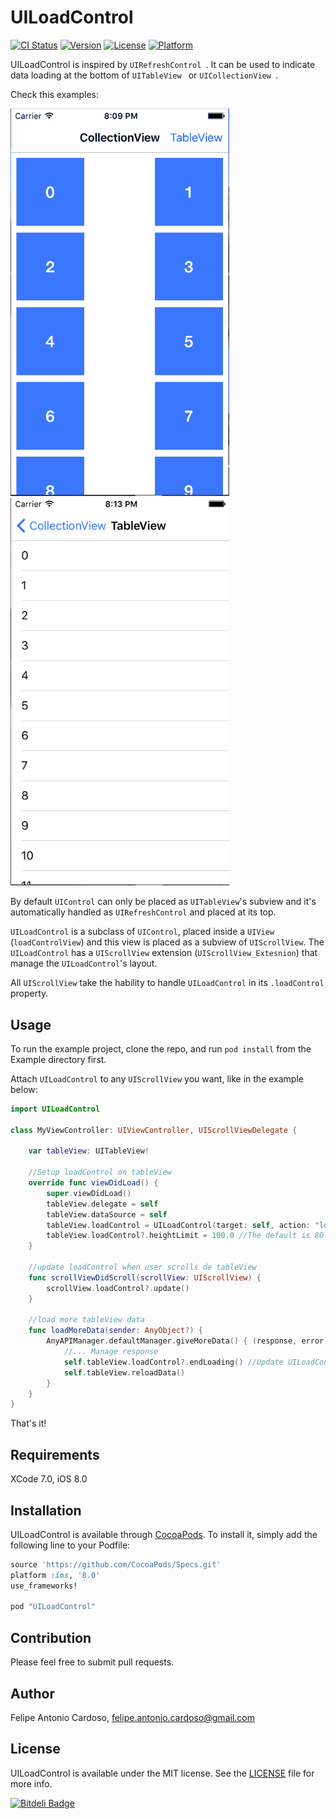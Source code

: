 # UILoadControl

[![CI Status](http://img.shields.io/travis/FelipeCardoso89/UILoadControl.svg?style=flat)](https://travis-ci.org/FelipeCardoso89/UILoadControl)
[![Version](https://img.shields.io/cocoapods/v/UILoadControl.svg?style=flat)](http://cocoapods.org/pods/UILoadControl)
[![License](https://img.shields.io/cocoapods/l/UILoadControl.svg?style=flat)](http://cocoapods.org/pods/UILoadControl)
[![Platform](https://img.shields.io/cocoapods/p/UILoadControl.svg?style=flat)](http://cocoapods.org/pods/UILoadControl)

UILoadControl is inspired by ```UIRefreshControl ```.
It can be used to indicate data loading at the bottom of ```UITableView ``` or ```UICollectionView ```.

Check this examples:

<img src="https://github.com/FelipeCardoso89/UILoadControl/blob/master/ScreenShots/UICollectionView.gif" width="350" heigth="550">
<img src="https://github.com/FelipeCardoso89/UILoadControl/blob/master/ScreenShots/UITableView.gif" width="350" heigth="550">

By default ```UIControl``` can only be placed as ```UITableView```'s subview and it's automatically handled as ```UIRefreshControl``` and placed at its top. 

```UILoadControl``` is a subclass of ```UIControl```, placed inside a ```UIView``` (```loadControlView```) and this view is placed as a subview of ```UIScrollView```.
The ```UILoadControl``` has a ```UIScrollView``` extension (```UIScrollView_Extesnion```) that manage the ```UILoadControl```'s layout.

All ```UIScrollView``` take the hability to handle ```UILoadControl``` in its ```.loadControl``` property.

## Usage

To run the example project, clone the repo, and run `pod install` from the Example directory first.

Attach ```UILoadControl``` to any ```UIScrollView``` you want, like in the example below:
```swift
import UILoadControl

class MyViewController: UIViewController, UIScrollViewDelegate {
    
    var tableView: UITableView!
    
    //Setup loadControl on tableView
    override func viewDidLoad() {
        super.viewDidLoad()
        tableView.delegate = self
        tableView.dataSource = self
        tableView.loadControl = UILoadControl(target: self, action: "loadMore:")
        tableView.loadControl?.heightLimit = 100.0 //The default is 80.0
    }
    
    //update loadControl when user scrolls de tableView
    func scrollViewDidScroll(scrollView: UIScrollView) {
        scrollView.loadControl?.update()
    }

    //load more tableView data
    func loadMoreData(sender: AnyObject?) {
        AnyAPIManager.defaultManager.giveMoreData() { (response, error) in
            //... Manage response
            self.tableView.loadControl?.endLoading() //Update UILoadControl frame to the new UIScrollView bottom.
            self.tableView.reloadData()
        }
    }
}
```
That's it!

## Requirements

XCode 7.0, iOS 8.0

## Installation

UILoadControl is available through [CocoaPods](http://cocoapods.org). To install it, simply add the following line to your Podfile:

```ruby
source 'https://github.com/CocoaPods/Specs.git'
platform :ios, '8.0'
use_frameworks!

pod "UILoadControl"
```
## Contribution 
Please feel free to submit pull requests.

## Author
Felipe Antonio Cardoso, felipe.antonio.cardoso@gmail.com

## License

UILoadControl is available under the MIT license. See the [LICENSE](https://github.com/FelipeCardoso89/UILoadControl/blob/master/LICENSE) file for more info.


[![Bitdeli Badge](https://d2weczhvl823v0.cloudfront.net/FelipeCardoso89/uiloadcontrol/trend.png)](https://bitdeli.com/free "Bitdeli Badge")

